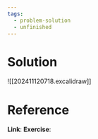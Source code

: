 ```yaml
---
tags:
  - problem-solution
  - unfinished
---
```

# Solution
![[202411120718.excalidraw]]

# Reference
**Link**:
**Exercise**: